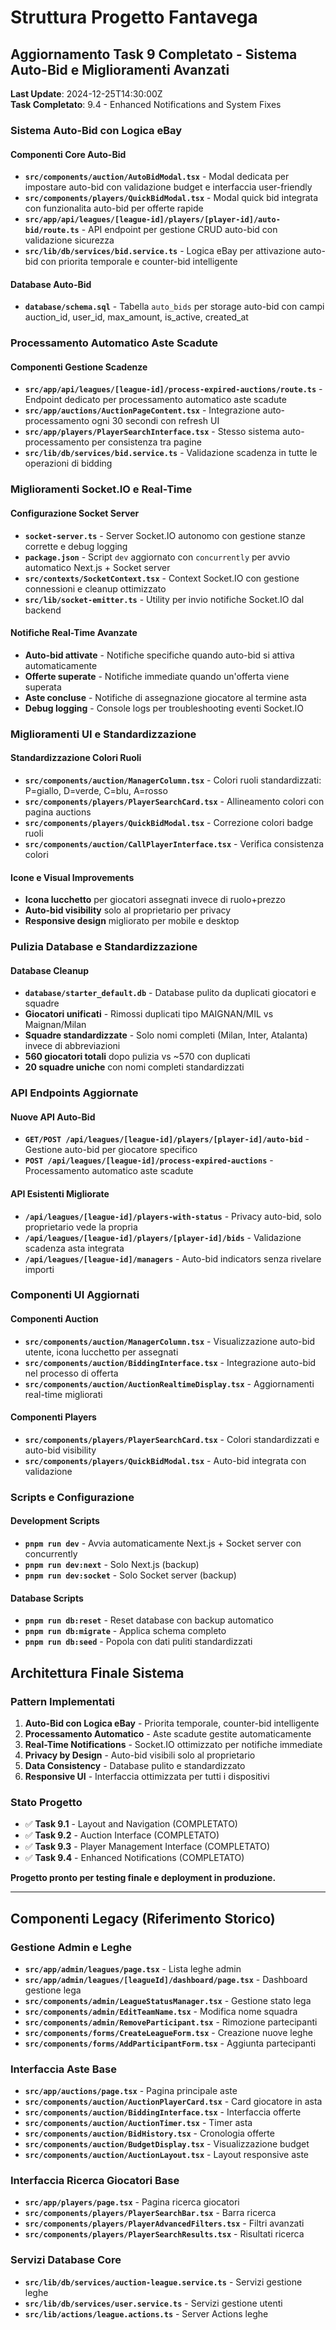 # Struttura Progetto Fantavega

## Aggiornamento Task 9 Completato - Sistema Auto-Bid e Miglioramenti Avanzati

**Last Update**: 2024-12-25T14:30:00Z  
**Task Completato**: 9.4 - Enhanced Notifications and System Fixes

### Sistema Auto-Bid con Logica eBay

#### Componenti Core Auto-Bid
- **`src/components/auction/AutoBidModal.tsx`** - Modal dedicata per impostare auto-bid con validazione budget e interfaccia user-friendly
- **`src/components/players/QuickBidModal.tsx`** - Modal quick bid integrata con funzionalita auto-bid per offerte rapide
- **`src/app/api/leagues/[league-id]/players/[player-id]/auto-bid/route.ts`** - API endpoint per gestione CRUD auto-bid con validazione sicurezza
- **`src/lib/db/services/bid.service.ts`** - Logica eBay per attivazione auto-bid con priorita temporale e counter-bid intelligente

#### Database Auto-Bid
- **`database/schema.sql`** - Tabella `auto_bids` per storage auto-bid con campi auction_id, user_id, max_amount, is_active, created_at

### Processamento Automatico Aste Scadute

#### Componenti Gestione Scadenze
- **`src/app/api/leagues/[league-id]/process-expired-auctions/route.ts`** - Endpoint dedicato per processamento automatico aste scadute
- **`src/app/auctions/AuctionPageContent.tsx`** - Integrazione auto-processamento ogni 30 secondi con refresh UI
- **`src/app/players/PlayerSearchInterface.tsx`** - Stesso sistema auto-processamento per consistenza tra pagine
- **`src/lib/db/services/bid.service.ts`** - Validazione scadenza in tutte le operazioni di bidding

### Miglioramenti Socket.IO e Real-Time

#### Configurazione Socket Server
- **`socket-server.ts`** - Server Socket.IO autonomo con gestione stanze corrette e debug logging
- **`package.json`** - Script `dev` aggiornato con `concurrently` per avvio automatico Next.js + Socket server
- **`src/contexts/SocketContext.tsx`** - Context Socket.IO con gestione connessioni e cleanup ottimizzato
- **`src/lib/socket-emitter.ts`** - Utility per invio notifiche Socket.IO dal backend

#### Notifiche Real-Time Avanzate
- **Auto-bid attivate** - Notifiche specifiche quando auto-bid si attiva automaticamente
- **Offerte superate** - Notifiche immediate quando un'offerta viene superata
- **Aste concluse** - Notifiche di assegnazione giocatore al termine asta
- **Debug logging** - Console logs per troubleshooting eventi Socket.IO

### Miglioramenti UI e Standardizzazione

#### Standardizzazione Colori Ruoli
- **`src/components/auction/ManagerColumn.tsx`** - Colori ruoli standardizzati: P=giallo, D=verde, C=blu, A=rosso
- **`src/components/players/PlayerSearchCard.tsx`** - Allineamento colori con pagina auctions
- **`src/components/players/QuickBidModal.tsx`** - Correzione colori badge ruoli
- **`src/components/auction/CallPlayerInterface.tsx`** - Verifica consistenza colori

#### Icone e Visual Improvements
- **Icona lucchetto** per giocatori assegnati invece di ruolo+prezzo
- **Auto-bid visibility** solo al proprietario per privacy
- **Responsive design** migliorato per mobile e desktop

### Pulizia Database e Standardizzazione

#### Database Cleanup
- **`database/starter_default.db`** - Database pulito da duplicati giocatori e squadre
- **Giocatori unificati** - Rimossi duplicati tipo MAIGNAN/MIL vs Maignan/Milan
- **Squadre standardizzate** - Solo nomi completi (Milan, Inter, Atalanta) invece di abbreviazioni
- **560 giocatori totali** dopo pulizia vs ~570 con duplicati
- **20 squadre uniche** con nomi completi standardizzati

### API Endpoints Aggiornate

#### Nuove API Auto-Bid
- **`GET/POST /api/leagues/[league-id]/players/[player-id]/auto-bid`** - Gestione auto-bid per giocatore specifico
- **`POST /api/leagues/[league-id]/process-expired-auctions`** - Processamento automatico aste scadute

#### API Esistenti Migliorate
- **`/api/leagues/[league-id]/players-with-status`** - Privacy auto-bid, solo proprietario vede la propria
- **`/api/leagues/[league-id]/players/[player-id]/bids`** - Validazione scadenza asta integrata
- **`/api/leagues/[league-id]/managers`** - Auto-bid indicators senza rivelare importi

### Componenti UI Aggiornati

#### Componenti Auction
- **`src/components/auction/ManagerColumn.tsx`** - Visualizzazione auto-bid utente, icona lucchetto per assegnati
- **`src/components/auction/BiddingInterface.tsx`** - Integrazione auto-bid nel processo di offerta
- **`src/components/auction/AuctionRealtimeDisplay.tsx`** - Aggiornamenti real-time migliorati

#### Componenti Players
- **`src/components/players/PlayerSearchCard.tsx`** - Colori standardizzati e auto-bid visibility
- **`src/components/players/QuickBidModal.tsx`** - Auto-bid integrata con validazione

### Scripts e Configurazione

#### Development Scripts
- **`pnpm run dev`** - Avvia automaticamente Next.js + Socket server con concurrently
- **`pnpm run dev:next`** - Solo Next.js (backup)
- **`pnpm run dev:socket`** - Solo Socket server (backup)

#### Database Scripts
- **`pnpm run db:reset`** - Reset database con backup automatico
- **`pnpm run db:migrate`** - Applica schema completo
- **`pnpm run db:seed`** - Popola con dati puliti standardizzati

## Architettura Finale Sistema

### Pattern Implementati
1. **Auto-Bid con Logica eBay** - Priorita temporale, counter-bid intelligente
2. **Processamento Automatico** - Aste scadute gestite automaticamente
3. **Real-Time Notifications** - Socket.IO ottimizzato per notifiche immediate
4. **Privacy by Design** - Auto-bid visibili solo al proprietario
5. **Data Consistency** - Database pulito e standardizzato
6. **Responsive UI** - Interfaccia ottimizzata per tutti i dispositivi

### Stato Progetto
- ✅ **Task 9.1** - Layout and Navigation (COMPLETATO)
- ✅ **Task 9.2** - Auction Interface (COMPLETATO)  
- ✅ **Task 9.3** - Player Management Interface (COMPLETATO)
- ✅ **Task 9.4** - Enhanced Notifications (COMPLETATO)

**Progetto pronto per testing finale e deployment in produzione.**

---

## Componenti Legacy (Riferimento Storico)

### Gestione Admin e Leghe
- **`src/app/admin/leagues/page.tsx`** - Lista leghe admin
- **`src/app/admin/leagues/[leagueId]/dashboard/page.tsx`** - Dashboard gestione lega
- **`src/components/admin/LeagueStatusManager.tsx`** - Gestione stato lega
- **`src/components/admin/EditTeamName.tsx`** - Modifica nome squadra
- **`src/components/admin/RemoveParticipant.tsx`** - Rimozione partecipanti
- **`src/components/forms/CreateLeagueForm.tsx`** - Creazione nuove leghe
- **`src/components/forms/AddParticipantForm.tsx`** - Aggiunta partecipanti

### Interfaccia Aste Base
- **`src/app/auctions/page.tsx`** - Pagina principale aste
- **`src/components/auction/AuctionPlayerCard.tsx`** - Card giocatore in asta
- **`src/components/auction/BiddingInterface.tsx`** - Interfaccia offerte
- **`src/components/auction/AuctionTimer.tsx`** - Timer asta
- **`src/components/auction/BidHistory.tsx`** - Cronologia offerte
- **`src/components/auction/BudgetDisplay.tsx`** - Visualizzazione budget
- **`src/components/auction/AuctionLayout.tsx`** - Layout responsive aste

### Interfaccia Ricerca Giocatori Base
- **`src/app/players/page.tsx`** - Pagina ricerca giocatori
- **`src/components/players/PlayerSearchBar.tsx`** - Barra ricerca
- **`src/components/players/PlayerAdvancedFilters.tsx`** - Filtri avanzati
- **`src/components/players/PlayerSearchResults.tsx`** - Risultati ricerca

### Servizi Database Core
- **`src/lib/db/services/auction-league.service.ts`** - Servizi gestione leghe
- **`src/lib/db/services/user.service.ts`** - Servizi gestione utenti
- **`src/lib/actions/league.actions.ts`** - Server Actions leghe